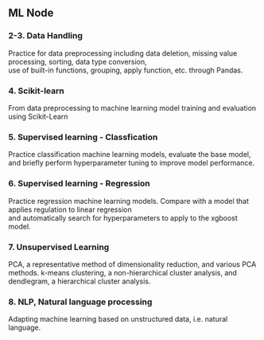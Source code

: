 ## ML Node

### 2-3. Data Handling

Practice for data preprocessing including data deletion, missing value processing, sorting, data type conversion,  
use of built-in functions, grouping, apply function, etc. through Pandas.  

### 4. Scikit-learn

From data preprocessing to machine learning model training and evaluation using Scikit-Learn  

### 5. Supervised learning - Classfication

Practice classification machine learning models, evaluate the base model,  
and briefly perform hyperparameter tuning to improve model performance.  

### 6. Supervised learning - Regression

Practice regression machine learning models. Compare with a model that applies regulation to linear regression  
and automatically search for hyperparameters to apply to the xgboost model.  

### 7. Unsupervised Learning

PCA, a representative method of dimensionality reduction, and various PCA methods.
k-means clustering, a non-hierarchical cluster analysis, and dendlegram, a hierarchical cluster analysis.

### 8. NLP, Natural language processing

Adapting machine learning based on unstructured data, i.e. natural language.

